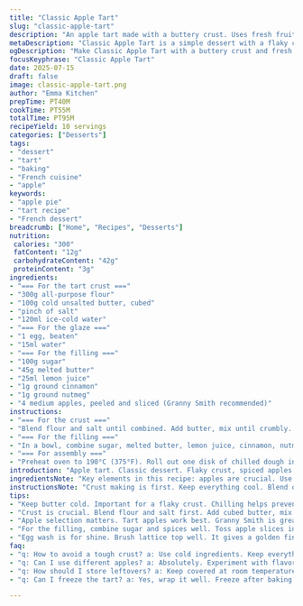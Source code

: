 ```yaml
---
title: "Classic Apple Tart"
slug: "classic-apple-tart"
description: "An apple tart made with a buttery crust. Uses fresh fruit, spices, and a sweet glaze. Features a crispy lattice top. Great for dessert or lunch boxes. Serve warm or cold. Adapts well to different apples."
metaDescription: "Classic Apple Tart is a simple dessert with a flaky crust and spiced apple filling. Perfect for gatherings or lunch boxes. Enjoy warm or cold."
ogDescription: "Make Classic Apple Tart with a buttery crust and fresh apple filling. A delightful dessert everyone will adore."
focusKeyphrase: "Classic Apple Tart"
date: 2025-07-15
draft: false
image: classic-apple-tart.png
author: "Emma Kitchen"
prepTime: PT40M
cookTime: PT55M
totalTime: PT95M
recipeYield: 10 servings
categories: ["Desserts"]
tags:
- "dessert"
- "tart"
- "baking"
- "French cuisine"
- "apple"
keywords:
- "apple pie"
- "tart recipe"
- "French dessert"
breadcrumb: ["Home", "Recipes", "Desserts"]
nutrition: 
 calories: "300"
 fatContent: "12g"
 carbohydrateContent: "42g"
 proteinContent: "3g"
ingredients:
- "=== For the tart crust ==="
- "300g all-purpose flour"
- "100g cold unsalted butter, cubed"
- "pinch of salt"
- "120ml ice-cold water"
- "=== For the glaze ==="
- "1 egg, beaten"
- "15ml water"
- "=== For the filling ==="
- "100g sugar"
- "45g melted butter"
- "25ml lemon juice"
- "1g ground cinnamon"
- "1g ground nutmeg"
- "4 medium apples, peeled and sliced (Granny Smith recommended)"
instructions:
- "=== For the crust ==="
- "Blend flour and salt until combined. Add butter, mix until crumbly. Slowly add water until dough forms. Divide into two balls, wrap in plastic, chill for 30 minutes."
- "=== For the filling ==="
- "In a bowl, combine sugar, melted butter, lemon juice, cinnamon, nutmeg. Add apple slices. Toss to coat. Let sit while preparing crust."
- "=== For assembly ==="
- "Preheat oven to 190°C (375°F). Roll out one disk of chilled dough into a 25cm tart pan. Pour apple mixture into crust, creating a slight dome. Roll out second disk and cut into strips. Weave strips into a lattice over the apples. Trim edges, seal together. Brush lattice with egg wash mixed with water. Bake for about 55 minutes or until golden."
introduction: "Apple tart. Classic dessert. Flaky crust, spiced apples. Warm, cozy. Good for gatherings. Can be served warm or cold. Simple ingredients. Few steps to follow. Mix flour, butter. Add water to bind. Chill to firm up. Prepare filling with apples. Spices add warmth. Lattice top gives flair. Bake until golden. Slice and serve. A treat for everyone. Can play with different apples. Sweet, tart, whatever. Top with cream if wanted. Everyone loves it."
ingredientsNote: "Key elements in this recipe: apples are crucial. Use tart varieties like Granny Smith. They hold up during baking. Flesh softens, yet retains shape. Choose fresh, firm apples. Avoid mushy ones. Crust needs cold butter, keep it chilled. If overworked, it turns tough. Water must be ice-cold for the best crust. The glaze gives a beautiful finish. Ensure to brush well for shine. Substitute butter with vegan options if needed. Or use coconut oil."
instructionsNote: "Crust making is first. Keep everything cool. Blend or mix by hand, quick. Filling is next; mix well. Don't let apples sit too long. They can brown. Assemble with care. Lattice is optional but adds charm. Seal carefully to avoid leaks. Brush with egg wash before baking. Oven temperature is crucial. Bake until crusts are golden brown. Let it cool slightly before serving. Best enjoyed warm, with or without cream."
tips:
- "Keep butter cold. Important for a flaky crust. Chilling helps prevent tough dough. Use ice-cold water too. Make sure everything is cool. Mix quickly. Don't overwork dough. It can turn dense."
- "Crust is crucial. Blend flour and salt first. Add cubed butter, mix until crumbly. Then water slowly. Form into a ball, divide. Wrap and chill. Dough should rest to develop flavor. Use it fresh."
- "Apple selection matters. Tart apples work best. Granny Smith is great. Holds shape when baked. Freshness is key too. Avoid soft or mushy fruit. They won't hold up in the tart."
- "For the filling, combine sugar and spices well. Toss apple slices in mixture. Don’t let apples sit too long. They can brown and lose crispness. Mix just before assembly."
- "Egg wash is for shine. Brush lattice top well. It gives a golden finish. Consider alternatives like milk for a vegan option. But egg gives a richer color. Make sure to seal edges."
faq:
- "q: How to avoid a tough crust? a: Use cold ingredients. Keep everything chilled. Don’t overmix dough. Rest it. That helps. Rolling too much can also toughen it."
- "q: Can I use different apples? a: Absolutely. Experiment with flavors. Sweet, tart, whatever. Just ensure they are firm. Soft apples will break down."
- "q: How should I store leftovers? a: Keep covered at room temperature. If longer storage, place in fridge. Use within a few days for best taste."
- "q: Can I freeze the tart? a: Yes, wrap it well. Freeze after baking and cooling. Thaw in fridge before serving. Heat slightly in oven for warm slice."

---
```

